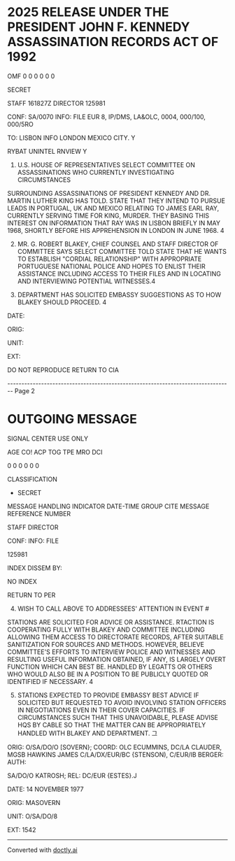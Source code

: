 # 2025 RELEASE UNDER THE PRESIDENT JOHN F. KENNEDY ASSASSINATION RECORDS ACT OF 1992

OMF 0 0 0 0 0 0

SECRET

STAFF 161827Z DIRECTOR 125981

CONF: SA/0070 INFO: FILE EUR 8, IP/DMS, LA&OLC, 0004, 000/100, 000/5RO

TO: LISBON INFO LONDON MEXICO CITY. Y

RYBAT UNINTEL RNVIEW Y

1. U.S. HOUSE OF REPRESENTATIVES SELECT COMMITTEE ON ASSASSINATIONS WHO CURRENTLY INVESTIGATING CIRCUMSTANCES

SURROUNDING ASSASSINATIONS OF PRESIDENT KENNEDY AND DR. MARTIN LUTHER KING HAS TOLD. STATE THAT THEY INTEND TO PURSUE LEADS IN PORTUGAL, UK AND MEXICO RELATING TO JAMES EARL RAY, CURRENTLY SERVING TIME FOR KING, MURDER. THEY BASING THIS INTEREST ON INFORMATION THAT RAY WAS IN LISBON BRIEFLY IN MAY 1968, SHORTLY BEFORE HIS APPREHENSION IN LONDON IN JUNE 1968. 4

2. MR. G. ROBERT BLAKEY, CHIEF COUNSEL AND STAFF DIRECTOR OF COMMITTEE SAYS SELECT COMMITTEE TOLD STATE THAT HE WANTS TO ESTABLISH "CORDIAL RELATIONSHIP" WITH APPROPRIATE PORTUGUESE NATIONAL POLICE AND HOPES TO ENLIST THEIR ASSISTANCE INCLUDING ACCESS TO THEIR FILES AND IN LOCATING AND INTERVIEWING POTENTIAL WITNESSES.4

3. DEPARTMENT HAS SOLICITED EMBASSY SUGGESTIONS AS TO HOW BLAKEY SHOULD PROCEED. 4

DATE:

ORIG:

UNIT:

EXT:

DO NOT REPRODUCE
RETURN TO CIA


-------------------------------------------------------------------------------- Page 2

# OUTGOING MESSAGE

SIGNAL CENTER USE ONLY

AGE CO! ACP TOG TPE MRO DCI

0 0 0 0 0 0

CLASSIFICATION

- SECRET

MESSAGE HANDLING INDICATOR DATE-TIME GROUP CITE MESSAGE REFERENCE NUMBER

STAFF DIRECTOR

CONF: INFO: FILE

125981

INDEX DISSEM BY:

NO INDEX

RETURN TO PER

4. WISH TO CALL ABOVE TO ADDRESSEES' ATTENTION IN EVENT #

STATIONS ARE SOLICITED FOR ADVICE OR ASSISTANCE. RTACTION IS
COOPERATING FULLY WITH BLAKEY AND COMMITTEE INCLUDING ALLOWING
THEM ACCESS TO DIRECTORATE RECORDS, AFTER SUITABLE SANITIZATION
FOR SOURCES AND METHODS. HOWEVER, BELIEVE COMMITTEE'S EFFORTS
TO INTERVIEW POLICE AND WITNESSES AND RESULTING USEFUL INFORMATION
OBTAINED, IF ANY, IS LARGELY OVERT FUNCTION WHICH CAN BEST BE.
HANDLED BY LEGATTS OR OTHERS WHO WOULD ALSO BE IN A POSITION TO
BE PUBLICLY QUOTED OR IDENTIFIED IF NECESSARY. 4

5. STATIONS EXPECTED TO PROVIDE EMBASSY BEST ADVICE IF
   SOLICITED BUT REQUESTED TO AVOID INVOLVING STATION OFFICERS IN
   NEGOTIATIONS EVEN IN THEIR COVER CAPACITIES. IF CIRCUMSTANCES
   SUCH THAT THIS UNAVOIDABLE, PLEASE ADVISE HQS BY CABLE SO THAT
   THE MATTER CAN BE APPROPRIATELY HANDLED WITH BLAKEY AND
   DEPARTMENT. 그

ORIG: O/SA/DO/O [SOVERN}; COORD: OLC ECUMMINS, DC/LA CLAUDER,
MGSB HAWKINS JAMES
C/LA/DX/EUR/BC {STENSON), C/EUR/IB BERGER: AUTH:

SA/DO/O KATROSH; REL: DC/EUR {ESTES}.J

DATE: 14 NOVEMBER 1977

ORIG: MASOVERN

UNIT: O/SA/DO/8

EXT: 1542


---
Converted with [doctly.ai](https://doctly.ai)
